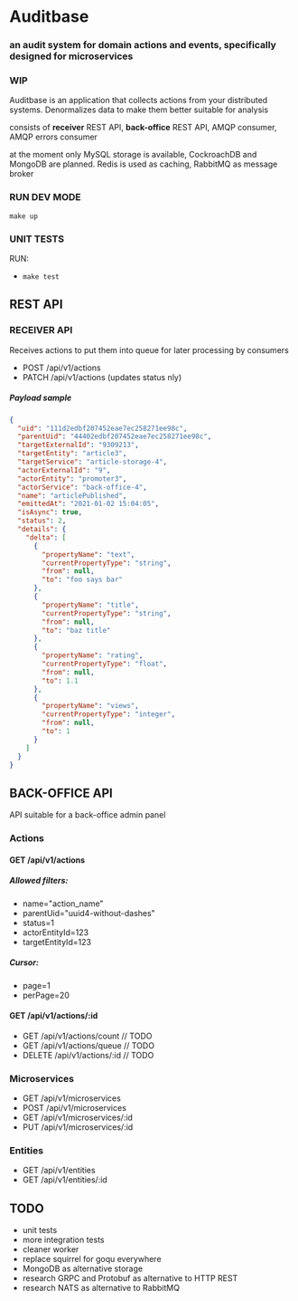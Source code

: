 # Auditbase 
### an audit system for domain actions and events, specifically designed for microservices

### WIP

Auditbase is an application that collects actions from your distributed systems. 
Denormalizes data to make them better suitable for analysis

consists of **receiver** REST API, **back-office** REST API, 
AMQP consumer, AMQP errors consumer

at the moment only MySQL storage is available, CockroachDB and MongoDB are planned.
Redis is used as caching, RabbitMQ as message broker

### RUN DEV MODE
```make up```

### UNIT TESTS
RUN:

- ```make test```

## REST API

### RECEIVER API
Receives actions to put them into queue for later processing by consumers

-  POST /api/v1/actions
- PATCH /api/v1/actions (updates status nly)

##### Payload sample
```json
{
  "uid": "111d2edbf207452eae7ec258271ee98c",
  "parentUid": "44402edbf207452eae7ec258271ee98c",
  "targetExternalId": "9309213",
  "targetEntity": "article3",
  "targetService": "article-storage-4",
  "actorExternalId": "9",
  "actorEntity": "promoter3",
  "actorService": "back-office-4",
  "name": "articlePublished",
  "emittedAt": "2021-01-02 15:04:05",
  "isAsync": true,
  "status": 2,
  "details": {
    "delta": [
      {
        "propertyName": "text",
        "currentPropertyType": "string",
        "from": null,
        "to": "foo says bar"
      },
      {
        "propertyName": "title",
        "currentPropertyType": "string",
        "from": null,
        "to": "baz title"
      },
      {
        "propertyName": "rating",
        "currentPropertyType": "float",
        "from": null,
        "to": 1.1
      },
      {
        "propertyName": "views",
        "currentPropertyType": "integer",
        "from": null,
        "to": 1
      }
    ]
  }
}
```

## BACK-OFFICE API
API suitable for a back-office admin panel

### Actions
####  GET /api/v1/actions
##### Allowed filters:
- name="action_name"
- parentUid="uuid4-without-dashes"
- status=1
- actorEntityId=123
- targetEntityId=123

##### Cursor:
- page=1
- perPage=20

#### GET /api/v1/actions/:id
-  GET /api/v1/actions/count // TODO
-  GET /api/v1/actions/queue // TODO
-  DELETE /api/v1/actions/:id // TODO

### Microservices
- GET /api/v1/microservices
- POST /api/v1/microservices
- GET /api/v1/microservices/:id
- PUT /api/v1/microservices/:id

### Entities
- GET /api/v1/entities
- GET /api/v1/entities/:id

## TODO
- unit tests
- more integration tests
- cleaner worker
- replace squirrel for goqu everywhere
- MongoDB as alternative storage
- research GRPC and Protobuf as alternative to HTTP REST
- research NATS as alternative to RabbitMQ

